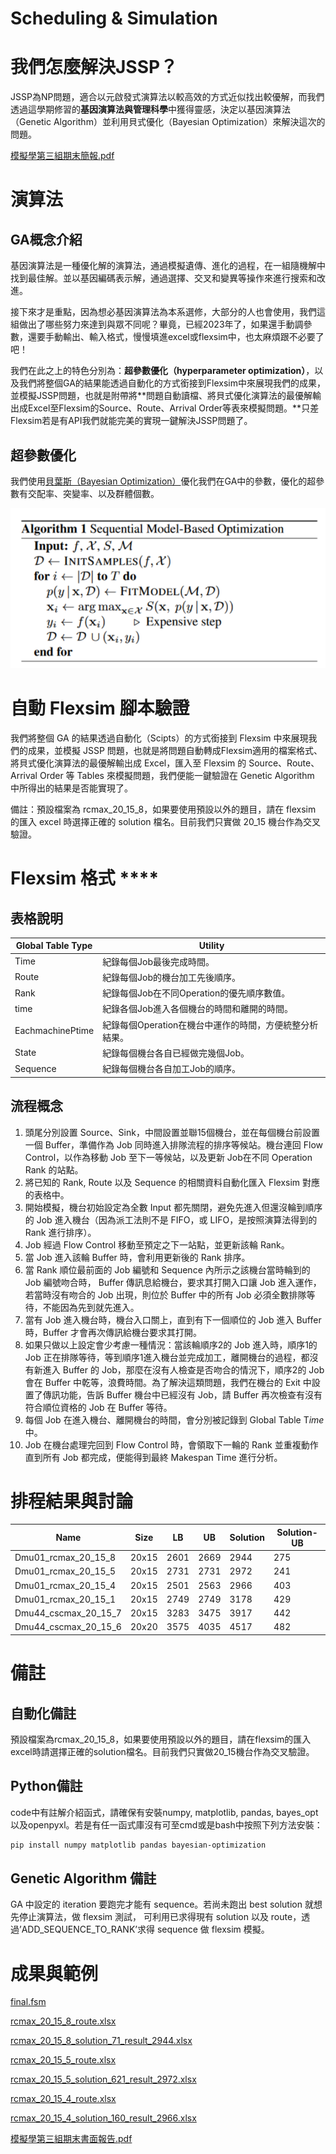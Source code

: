 # Scheduling & Simulation

# 我們怎麼解決JSSP？

JSSP為NP問題，適合以元啟發式演算法以較高效的方式近似找出較優解，而我們透過這學期修習的**基因演算法與管理科學**中獲得靈感，決定以基因演算法（Genetic Algorithm）並利用貝式優化（Bayesian Optimization）來解決這次的問題。

[模擬學第三組期末簡報.pdf](Scheduling%20&%20Simulation%20316f6606e90d47aea70c77c3c5c4e70e/%25E6%25A8%25A1%25E6%2593%25AC%25E5%25AD%25B8%25E7%25AC%25AC%25E4%25B8%2589%25E7%25B5%2584%25E6%259C%259F%25E6%259C%25AB%25E7%25B0%25A1%25E5%25A0%25B1.pdf)

# 演算法

## GA概念介紹

基因演算法是一種優化解的演算法，通過模擬遺傳、進化的過程，在一組隨機解中找到最佳解。並以基因編碼表示解，通過選擇、交叉和變異等操作來進行搜索和改進。

接下來才是重點，因為想必基因演算法為本系選修，大部分的人也會使用，我們這組做出了哪些努力來達到與眾不同呢？畢竟，已經2023年了，如果還手動調參數，還要手動輸出、輸入格式，慢慢填進excel或flexsim中，也太麻煩跟不必要了吧！

我們在此之上的特色分別為：**超參數優化（hyperparameter optimization）**，以及我們將整個GA的結果能透過自動化的方式銜接到Flexsim中來展現我們的成果，並模擬JSSP問題，也就是附帶將**問題自動讀檔、將貝式優化演算法的最優解輸出成Excel至Flexsim的Source、Route、Arrival Order等表來模擬問題。**只差Flexsim若是有API我們就能完美的實現一鍵解決JSSP問題了。

## 超參數優化

我們使用[貝葉斯（Bayesian Optimization）](https://zhuanlan.zhihu.com/p/53826787)優化我們在GA中的參數，優化的超參數有交配率、突變率、以及群體個數。

![Untitled](Scheduling%20&%20Simulation%20316f6606e90d47aea70c77c3c5c4e70e/Untitled.png)

# 自動 Flexsim 腳本驗證

我們將整個 GA 的結果透過自動化（Scipts）的⽅式銜接到 Flexsim 中來展現我們的成果，並模擬 JSSP 問題，也就是將問題自動轉成Flexsim適用的檔案格式、將貝式優化演算法的最優解輸出成 Excel，匯⼊⾄ Flexsim 的 Source、Route、Arrival Order 等 Tables 來模擬問題，我們便能⼀鍵驗證在 Genetic Algorithm 中所得出的結果是否能實現了。

備註：預設檔案為 rcmax_20_15_8，如果要使用預設以外的題目，請在 flexsim 的匯⼊ excel 時選擇正確的 solution 檔名。目前我們只實做 20_15 機台作為交叉驗證。

# **Flexsim** 格式  ****

## **表格說**明

| Global Table Type | Utility |
| --- | --- |
| Time | 紀錄每個Job最後完成時間。 |
| Route | 紀錄每個Job的機台加工先後順序。 |
| Rank | 紀錄每個Job在不同Operation的優先順序數值。 |
| time | 紀錄各個Job進入各個機台的時間和離開的時間。 |
| EachmachinePtime | 紀錄每個Operation在機台中運作的時間，方便統整分析結果。 |
| State | 紀錄每個機台各自已經做完幾個Job。 |
| Sequence | 紀錄每個機台各自加工Job的順序。 |

## 流程概念

1. 頭尾分別設置 Source、Sink，中間設置並聯15個機台，並在每個機台前設置一個 Buffer，準備作為 Job 同時進入排隊流程的排序等候站。機台連回 Flow Control，以作為移動 Job 至下一等候站，以及更新 Job在不同 Operation Rank 的站點。
2. 將已知的 Rank, Route 以及 Sequence 的相關資料自動化匯入 Flexsim 對應的表格中。
3. 開始模擬，機台初始設定為全數 Input 都先關閉，避免先進入但還沒輪到順序的 Job 進入機台（因為派工法則不是 FIFO，或 LIFO，是按照演算法得到的 Rank 進行排序）。
4. Job 經過 Flow Control 移動至預定之下一站點，並更新該輪 Rank。
5. 當 Job 進入該輪 Buffer 時，會利用更新後的 Rank 排序。
6. 當 Rank 順位最前面的 Job 編號和 Sequence 內所示之該機台當時輪到的 Job 編號吻合時， Buffer 傳訊息給機台，要求其打開入口讓 Job 進入運作，若當時沒有吻合的 Job 出現，則位於  Buffer 中的所有 Job 必須全數排隊等待，不能因為先到就先進入。
7. 當有 Job 進入機台時，機台入口關上，直到有下一個順位的 Job 進入 Buffer 時，Buffer 才會再次傳訊給機台要求其打開。
8. 如果只做以上設定會少考慮一種情況：當該輪順序2的 Job 進入時，順序1的 Job 正在排隊等待，等到順序1進入機台並完成加工，離開機台的過程，都沒有新進入 Buffer 的 Job，那麼在沒有人檢查是否吻合的情況下，順序2的 Job 會在 Buffer 中乾等，浪費時間。為了解決這類問題，我們在機台的 Exit 中設置了傳訊功能，告訴 Buffer 機台中已經沒有 Job，請 Buffer 再次檢查有沒有符合順位資格的 Job 在 Buffer 等待。
9. 每個 Job 在進入機台、離開機台的時間，會分別被記錄到 Global Table T*ime*中。
10. Job 在機台處理完回到 Flow Control 時，會領取下一輪的 Rank 並重複動作直到所有 Job 都完成，便能得到最終 Makespan Time 進行分析。

# **排程結果與討論**

| Name | Size | LB | UB | Solution | Solution-UB |
| --- | --- | --- | --- | --- | --- |
| Dmu01_rcmax_20_15_8 | 20x15 | 2601 | 2669 | 2944 | 275 |
| Dmu01_rcmax_20_15_5 | 20x15 | 2731 | 2731 | 2972 | 241 |
| Dmu01_rcmax_20_15_4 | 20x15 | 2501 | 2563 | 2966 | 403 |
| Dmu01_rcmax_20_15_1 | 20x15 | 2749 | 2749 | 3178 | 429 |
| Dmu44_cscmax_20_15_7 | 20x15 | 3283 | 3475 | 3917 | 442 |
| Dmu44_cscmax_20_15_6 | 20x20 | 3575 | 4035 | 4517 | 482 |

# 備註

## 自動化備註

預設檔案為rcmax_20_15_8，如果要使用預設以外的題目，請在flexsim的匯入excel時請選擇正確的solution檔名。目前我們只實做20_15機台作為交叉驗證。

## Python備註

code中有註解介紹函式，請確保有安裝numpy, matplotlib, pandas, bayes_opt以及openpyxl。若是有任一函式庫沒有可至cmd或是bash中按照下列方法安裝：

```bash
pip install numpy matplotlib pandas bayesian-optimization
```

## Genetic Algorithm 備註

GA 中設定的 iteration 要跑完才能有 sequence。若尚未跑出 best solution 就想先停⽌演算法，做 flexsim 測試，
可利用已求得現有 solution 以及 route，透過’ADD_SEQUENCE_TO_RANK’求得 sequence 做 flexsim 模擬。

# 成果與範例

[final.fsm](Scheduling%20&%20Simulation%20316f6606e90d47aea70c77c3c5c4e70e/final.fsm)

[rcmax_20_15_8_route.xlsx](Scheduling%20&%20Simulation%20316f6606e90d47aea70c77c3c5c4e70e/rcmax_20_15_8_route.xlsx)

[rcmax_20_15_8_solution_71_result_2944.xlsx](Scheduling%20&%20Simulation%20316f6606e90d47aea70c77c3c5c4e70e/rcmax_20_15_8_solution_71_result_2944.xlsx)

[rcmax_20_15_5_route.xlsx](Scheduling%20&%20Simulation%20316f6606e90d47aea70c77c3c5c4e70e/rcmax_20_15_5_route.xlsx)

[rcmax_20_15_5_solution_621_result_2972.xlsx](Scheduling%20&%20Simulation%20316f6606e90d47aea70c77c3c5c4e70e/rcmax_20_15_5_solution_621_result_2972.xlsx)

[rcmax_20_15_4_route.xlsx](Scheduling%20&%20Simulation%20316f6606e90d47aea70c77c3c5c4e70e/rcmax_20_15_4_route.xlsx)

[rcmax_20_15_4_solution_160_result_2966.xlsx](Scheduling%20&%20Simulation%20316f6606e90d47aea70c77c3c5c4e70e/rcmax_20_15_4_solution_160_result_2966.xlsx)

[模擬學第三組期末書面報告.pdf](Scheduling%20&%20Simulation%20316f6606e90d47aea70c77c3c5c4e70e/%25E6%25A8%25A1%25E6%2593%25AC%25E5%25AD%25B8%25E7%25AC%25AC%25E4%25B8%2589%25E7%25B5%2584%25E6%259C%259F%25E6%259C%25AB%25E6%259B%25B8%25E9%259D%25A2%25E5%25A0%25B1%25E5%2591%258A.pdf)